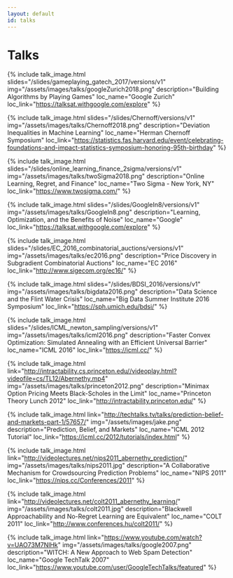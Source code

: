 ```yaml
---
layout: default
id: talks
---
```


# Talks

<div class='group'>

{% include talk_image.html
  slides="/slides/gameplaying_gatech_2017/versions/v1"
  img="/assets/images/talks/googleZurich2018.png"
  description="Building Algorithms by Playing Games"
  loc_name="Google Zurich"
  loc_link="https://talksat.withgoogle.com/explore"
%}

{% include talk_image.html
  slides="/slides/Chernoff/versions/v1"
  img="/assets/images/talks/Chernoff2018.png"
  description="Deviation Inequalities in Machine Learning"
  loc_name="Herman Chernoff Symposium"
  loc_link="https://statistics.fas.harvard.edu/event/celebrating-foundations-and-impact-statistics-symposium-honoring-95th-birthday"
%}

{% include talk_image.html
  slides="/slides/online_learning_finance_2sigma/versions/v1"
  img="/assets/images/talks/twoSigma2018.png"
  description="Online Learning, Regret, and Finance"
  loc_name="Two Sigma - New York, NY"
  loc_link="https://www.twosigma.com/"
%}

{% include talk_image.html
  slides="/slides/GoogleIn8/versions/v1"
  img="/assets/images/talks/GoogleIn8.png"
  description="Learning, Optimization, and the Benefits of Noise"
  loc_name="Google"
  loc_link="https://talksat.withgoogle.com/explore"
%}

{% include talk_image.html
  slides="/slides/EC_2016_combinatorial_auctions/versions/v1"
  img="/assets/images/talks/ec2016.png"
  description="Price Discovery in Subgradient Combinatorial Auctions"
  loc_name="EC 2016"
  loc_link="http://www.sigecom.org/ec16/"
%}

{% include talk_image.html
  slides="/slides/BDSI_2016/versions/v1"
  img="/assets/images/talks/bigdata2016.png"
  description="Data Science and the Flint Water Crisis"
  loc_name="Big Data Summer Institute 2016 Symposium"
  loc_link="https://sph.umich.edu/bdsi/"
%}

{% include talk_image.html
  slides="/slides/ICML_newton_sampling/versions/v1"
  img="/assets/images/talks/icml2016.png"
  description="Faster Convex Optimization: Simulated Annealing with an
  Efficient Universal Barrier"
  loc_name="ICML 2016"
  loc_link="https://icml.cc/"
%}

{% include talk_image.html
  link="http://intractability.cs.princeton.edu//videoplay.html?videofile=cs/TL12/Abernethy.mp4"
  img="/assets/images/talks/princeton2012.png"
  description="Minimax Option Pricing Meets Black-Scholes in the Limit"
  loc_name="Princeton Theory Lunch 2012"
  loc_link="http://intractability.princeton.edu/"
%}

{% include talk_image.html
  link="http://techtalks.tv/talks/prediction-belief-and-markets-part-1/57657/"
  img="/assets/images/jake.png"
  description="Prediction, Belief, and Markets"
  loc_name="ICML 2012 Tutorial"
  loc_link="https://icml.cc/2012/tutorials/index.html"
%}

{% include talk_image.html
  link="http://videolectures.net/nips2011_abernethy_prediction/"
  img="/assets/images/talks/nips2011.jpg"
  description="A Collaborative Mechanism for Crowdsourcing Prediction Problems"
  loc_name="NIPS 2011"
  loc_link="https://nips.cc/Conferences/2011"
%}

{% include talk_image.html
  link="http://videolectures.net/colt2011_abernethy_learning/"
  img="/assets/images/talks/colt2011.jpg"
  description="Blackwell Approachability and No-Regret Learning are Equivalent"
  loc_name="COLT 2011"
  loc_link="http://www.conferences.hu/colt2011/"
%}

{% include talk_image.html
  link="https://www.youtube.com/watch?v=UAO73M7NlHk"
  img="/assets/images/talks/google2007.png"
  description="WITCH: A New Approach to Web Spam Detection"
  loc_name="Google TechTalk 2007"
  loc_link="https://www.youtube.com/user/GoogleTechTalks/featured"
%}

</div>
